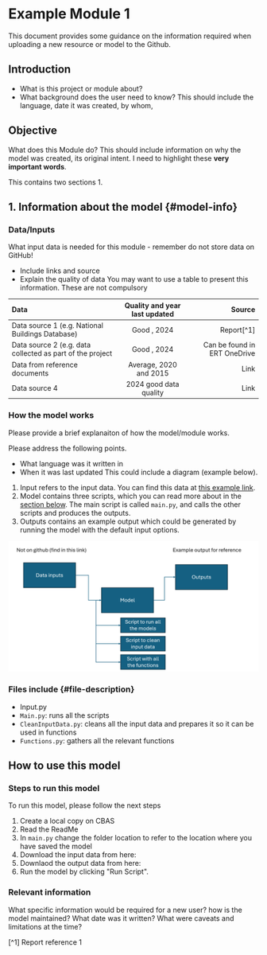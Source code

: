 # Example Module 1

This document provides some guidance on the information required when uploading a new resource or model to the Github. 

## Introduction
- What is this project or module about? 
- What background does the user need to know? This should include the language, date it was created, by whom,

## Objective
What does this Module do? This should include information on why the model was created, its original intent.
I need to highlight these **very important words**.

This contains two sections
1. 


## 1. Information about the model {#model-info}
### Data/Inputs
What input data is needed for this module - remember do not store data on GitHub!
* Include links and source
* Explain the quality of data
You may want to use a table to present this information. These are not compulsory


| Data              | Quality and year last updated | Source |
| :---------------- | :------: | ----: |
| Data source 1 (e.g. National Buildings Database)       |   Good , 2024  | Report[^1] |
| Data source 2 (e.g. data collected as part of the project          |   Good  , 2024 | Can be found in ERT OneDrive  |
|  Data from reference documents |  Average, 2020 and 2015   | Link|
| Data source 4 |  2024 good data quality   |Link |


### How the model works
Please provide a brief explanaiton of how the model/module works.

Please address the following points.
* What language was it written in
* When it was last updated
This could include a diagram (example below).

1) Input refers to the input data. You can find this data at [this example link](https://www.example.com). 
2) Model contains three scripts, which you can read more about in the [section below](#file-description). The main script is called `main.py`, and calls the other scripts and produces the outputs.
3) Outputs contains an example output which could be generated by running the model with the default input options.

![alt text](model_example_figure_for_github.png "Diagram of model")

### Files include {#file-description}
* Input.py
* `Main.py`: runs all the scripts
* `CleanInputData.py`: cleans all the input data and prepares it so it can be used in functions
* `Functions.py`: gathers all the relevant functions



## How to use this model

### Steps to run this model
To run this model, please follow the next steps
1. Create a local copy on CBAS
2. Read the ReadMe
3. In `main.py` change the folder location to refer to the location where you have saved the model
4. Download the input data from here:
5. Downlaod the output data from here:
6. Run the model by clicking "Run Script".

### Relevant information

What specific information would be required for a new user? 
how is the model maintained?
What date was it written?
What were caveats and limitations at the time?

[^1] Report reference 1
